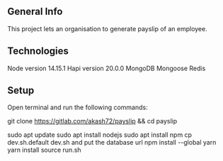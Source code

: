## General Info
This project lets an organisation to generate payslip of an employee.

## Technologies

Node version 14.15.1
Hapi version 20.0.0
MongoDB
Mongoose
Redis

## Setup
Open terminal and run the following commands:

git clone https://gitlab.com/akash72/payslip && cd payslip

sudo apt update
sudo apt install nodejs
sudo apt install npm
cp dev.sh.default dev.sh and put the database url
npm install --global yarn
yarn install
source run.sh